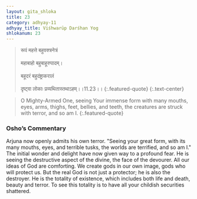```yaml
---
layout: gita_shloka
title: 23
category: adhyay-11
adhyay_title: Viśhwarūp Darśhan Yog
shlokanum: 23
---
```


> रूपं महत्ते बहुवक्त्रनेत्रं<br><br>महाबाहो बहुबाहूरुपादम्।<br><br>बहूदरं बहुदंष्ट्राकरालं<br><br>दृष्ट्वा लोकाः प्रव्यथितास्तथाऽहम्।।11.23।।
{:.featured-quote}
{:.text-center}

> O Mighty-Armed One, seeing Your immense form with many mouths, eyes, arms, thighs, feet, bellies, and teeth, the creatures are struck with terror, and so am I.
{:.featured-quote}

### Osho’s Commentary
Arjuna now openly admits his own terror. "Seeing your great form, with its many mouths, eyes, and terrible tusks, the worlds are terrified, and so am I."
The initial wonder and delight have now given way to a profound fear. He is seeing the destructive aspect of the divine, the face of the devourer.
All our ideas of God are comforting. We create gods in our own image, gods who will protect us. But the real God is not just a protector; he is also the destroyer. He is the totality of existence, which includes both life and death, beauty and terror. To see this totality is to have all your childish securities shattered.
